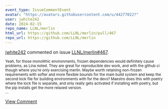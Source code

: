 ```yaml
---
event_type: IssueCommentEvent
avatar: "https://avatars.githubusercontent.com/u/44277022?"
user: jwhite242
date: 2024-02-15
repo_name: LLNL/merlin
html_url: https://github.com/LLNL/merlin/pull/467
repo_url: https://github.com/LLNL/merlin
---
```


<a href='https://github.com/jwhite242' target='_blank'>jwhite242</a> commented on issue <a href='https://github.com/LLNL/merlin/pull/467' target='_blank'>LLNL/merlin#467</a>.

<small>Yeah, for those monolithic environments, frozen dependencies would definitely cause problems, as Lina noted.  They are great for reproducible dev work,  and with the github ci though where you're only exercising merlin.  Maybe worth retaining non-frozen requirements with softer and more flexible bounds for the main build system and keep the second lock file for building environments with for the devs?  Maestro does this with poetry where the lock file is separate, and only really gets activated if installing with poetry, but the pip installs  get the more relaxed version.  ...</small>

<a href='https://github.com/LLNL/merlin/pull/467' target='_blank'>View Comment</a>